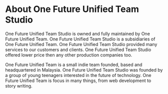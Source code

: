 <h1>About One Future Unified Team Studio</h1>
<p>One Future Unified Team Studio is owned and fully maintained by One Future Unified Team. One Future Unified Team Studio is a subsidiaries of One Future Unified Team. One Future Unified Team Studio provided many services to our customers and clients. One Future Unified Team Studio offered lower price then any other production companies too.</p>
<p>One Future Unified Team is a small indie team founded, based and headquartered in Malaysia. One Future Unified Team Studio was founded by a group of young teenagers interested in the future of technology. One Future Unified Team is focus in many things, from web development to story writing.</p>
